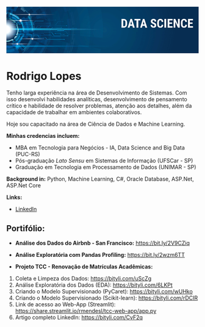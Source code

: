 <p align="center">
  <img src="banner.png" >
</p>

# Rodrigo Lopes

Tenho larga experiência na área de Desenvolvimento de Sistemas. Com isso desenvolvi habilidades analíticas, desenvolvimento de pensamento crítico e habilidade de resolver problemas, atenção aos detalhes, além da capacidade de trabalhar em ambientes colaborativos. 

Hoje sou capacitado na área de Ciência de Dados e Machine Learning. 

**Minhas credencias incluem:**

* MBA em Tecnologia para Negócios - IA, Data Science and Big Data (PUC-RS)
* Pós-graduação *Lato Sensu* em Sistemas de Informação (UFSCar - SP)
* Graduação em Tecnologia em Processamento de Dados (UNIMAR - SP)

**Background in:** Python, Machine Learning, C#, Oracle Database, ASP.Net, ASP.Net Core

**Links:**
* [LinkedIn](https://bit.ly/39Qh4ki)

## Portifólio:

* **Análise dos Dados do Airbnb - San Francisco:** https://bit.ly/2V9CZiq
* **Análise Exploratória com Pandas Profiling:** https://bit.ly/2wzm6TT

* **Projeto TCC - Renovação de Matrículas Acadêmicas:**
1. Coleta e Limpeza dos Dados: https://bityli.com/uScZg
2. Análise Exploratória dos Dados (EDA): https://bityli.com/6LKPt
3. Criando o Modelo Supervisionado (PyCaret): https://bityli.com/wUHko
4. Criando o Modelo Supervisionado (Scikit-learn): https://bityli.com/rDCIR
5. Link de acesso ao Web-App (Streamlit): https://share.streamlit.io/rmendesl/tcc-web-app/app.py
6. Artigo completo LinkedIn: https://bityli.com/CvF2q

